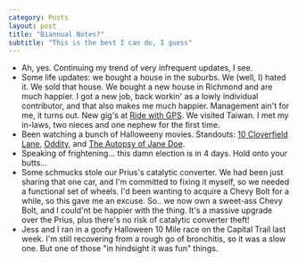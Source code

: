 ```yaml
---
category: Posts
layout: post
title: "Biannual Notes?"
subtitle: "This is the best I can do, I guess"
---
```

- Ah, yes. Continuing my trend of very infrequent updates, I see.
- Some life updates: we bought a house in the suburbs. We (well, I) hated it.
  We sold that house. We bought a new house in Richmond and are much happier. I
  got a new job, back workin' as a lowly individual contributor, and that also
  makes me much happier. Management ain't for me, it turns out. New gig's at
  [Ride with GPS](https://ridewithgps.com). We visited Taiwan. I met my
  in-laws, two nieces and one nephew for the first time. 
- Been watching a bunch of Halloweeny movies. Standouts: [10 Cloverfield
  Lane](https://www.imdb.com/title/tt1179933/),
  [Oddity](https://www.imdb.com/title/tt26470109/), and [The Autopsy of Jane
  Doe](https://www.imdb.com/title/tt3289956/).
- Speaking of frightening... this damn election is in 4 days. Hold onto your butts...
- Some schmucks stole our Prius's catalytic converter. We had been just sharing
  that one car, and I'm committed to fixing it myself, so we needed a
  functional set of wheels. I'd been wanting to acquire a Chevy Bolt for a
  while, so this gave me an excuse. So.. we now own a sweet-ass Chevy Bolt, and
  I could'nt be happier with the thing. It's a massive upgrade over the Prius,
  plus there's no risk of catalytic converter theft!
- Jess and I ran in a goofy Halloween 10 Mile race on the Capital Trail last
  week. I'm still recovering from a rough go of bronchitis, so it was a slow
  one. But one of those "in hindsight it was fun" things.
